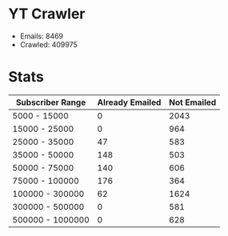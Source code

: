 # YT Crawler
- Emails: 8469
- Crawled: 409975

# Stats
| Subscriber Range  | Already Emailed | Not Emailed |
|-------|-------|-------|
| 5000 - 15000 | 0 | 2043 |
| 15000 - 25000 | 0 | 964 |
| 25000 - 35000 | 47 | 583 |
| 35000 - 50000 | 148 | 503 |
| 50000 - 75000 | 140 | 606 |
| 75000 - 100000 | 176 | 364 |
| 100000 - 300000 | 62 | 1624 |
| 300000 - 500000 | 0 | 581 |
| 500000 - 1000000 | 0 | 628 |
